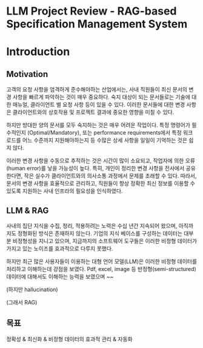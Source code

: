 # LLM Project Review - RAG-based Specification Management System

# Introduction

## Motivation

고객의 요청 사항을 엄격하게 준수해야하는 산업에서는, 사내 직원들이 최신 문서의 변경 사항을 빠르게 파악하는 것이 매우 중요하다. 숙지 대상이 되는 문서들로는 기술에 대한 매뉴얼, 클라이언트 별 요청 사항 등이 있을 수 있다. 이러한 문서들에 대한 변경 사항은 클라이언트와의 상호작용 및 프로젝트 결과에 중요한 영향을 미칠 수 있다. 

하지만 방대한 양의 문서를 모두 숙지하는 것은 매우 어려운 작업이다. 특정 명령어가 필수적인지 (Optimal/Mandatory), 또는 performance requirements에서 특정 워크로드를 어느 수준까지 지원해야하는지 등 수많은 상세 사항을 일일이 기억하는 것은 쉽지 않다.

이러한 변경 사항을 수동으로 추적하는 것은 시간이 많이 소요되고, 작업자에 의한 오류(human error)를 낳을 가능성이 높다. 특히, 개인이 정리한 변경 사항을 전사에서 공유한다면, 작은 실수가 클라이언트와의 의사소통 과정에서 문제를 초래할 수 있다. 따라서, 문서의 변경 사항을 효율적으로 관리하고, 직원들이 항상 정확한 최신 정보를 이용할 수 있도록 지원하는 사내 인프라의 필요성을 인식하였다.

## LLM & RAG

사내의 집단 지식을 수집, 정리, 적용하려는 노력은 수십 년간 지속되어 왔으며, 아직까지도 정형화된 방식은 존재하지 않는다. 기업의 지식 베이스를 구성하는 데이터는 대부분 비정형성을 지니고 있으며, 지금까지의 소프트웨어 도구들은 이러한 비정형 데이터가 가지고 있는 노이즈를 효과적으로 다루지 못했다.

하지만 최근 많은 사용자들이 이용하는 대형 언어 모델(LLM)은 이러한 비정형 데이터를 처리하고 이해하는데 강점을 보였다. Pdf, excel, image 등 반정형(semi-structured) 데이터에 대해서도 이해하는 능력을 보였으며 ~~

(하지만 hallucination)

(그래서 RAG)

## 목표

정확성 & 최신화 & 비정형 데이터의 효과적 관리 & 자동화